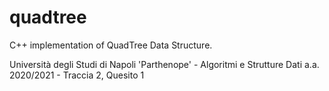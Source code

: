 # quadtree
C++ implementation of QuadTree Data Structure. 

Università degli Studi di Napoli 'Parthenope' - Algoritmi e Strutture Dati a.a. 2020/2021 - Traccia 2, Quesito 1
